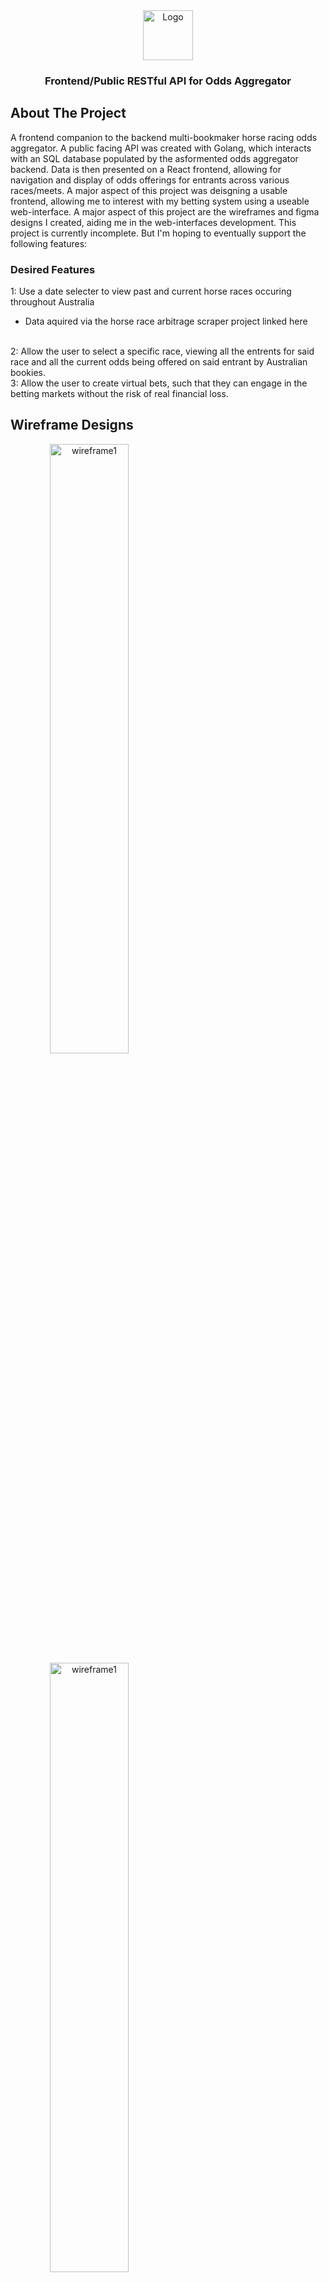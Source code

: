 <div align="center">
  <a href="https://shorturl.at/kwkso">
    <img src="images/logo.png" alt="Logo" width="80" height="80">
  </a>
  <h3 align="center">Frontend/Public RESTful API for Odds Aggregator</h3>
</div>

## About The Project
A frontend companion to the backend multi-bookmaker horse racing odds aggregator. A public facing API was created with Golang, which interacts with an SQL database populated by the asformented odds aggregator backend. Data is then presented on a React frontend, allowing for navigation and display of odds offerings for entrants across various races/meets. A major aspect of this project was deisgning a usable frontend, allowing me to interest with my betting system using a useable web-interface. A major aspect of this project are the wireframes and figma designs I created, aiding me in the web-interfaces development. This project is currently incomplete. But I'm hoping to eventually support the following features: 

### Desired Features
1: Use a date selecter to view past and current horse races occuring throughout Australia 
<br/>
- Data aquired via the horse race arbitrage scraper project linked here
<br/>
2: Allow the user to select a specific race, viewing all the entrents for said race and all the current odds being offered on said entrant by Australian bookies.
<br/>
3: Allow the user to create virtual bets, such that they can engage in the betting markets without the risk of real financial loss. 

## Wireframe Designs
<a align="center">
  <img width="50%" src="https://drive.google.com/uc?export=view&id=1KrLIu5z2ENO5qQdxCJ2FHL9eG672i2sU" alt="wireframe1">
</a>
<a align="center">
  <img width="50%" src="https://drive.google.com/uc?export=view&id=1h4aOFFQr4kpXt168oHXsRNkMNqPbbrKp" alt="wireframe1">
</a>

## Figma Designs
<a align="center" href="https://www.figma.com/design/ligUzBEB3Gc2xDdfw2Y6xf/ShockOdds?node-id=0-1&t=KHvVv0Yfu8GAFyPW-1">
  <img width="50%" src="https://drive.google.com/uc?export=view&id=1Q7mQytMKBv5zgSTlX9XfuBgAo2_mIUAn" alt="figma">
</a>

<a href="https://www.figma.com/design/ligUzBEB3Gc2xDdfw2Y6xf/ShockOdds?node-id=0-1&t=KHvVv0Yfu8GAFyPW-1">
  <p>CLICK TO VIEW FIGMA DESIGNS</p>
</a>

### Built With

<a href="">
  <img src="https://img.shields.io/badge/javascript-%23323330.svg?style=for-the-badge&logo=javascript&logoColor=%23F7DF1E" alt="javascript">
</a>
<a href="">
  <img src="https://img.shields.io/badge/html5-%23E34F26.svg?style=for-the-badge&logo=html5&logoColor=white" alt="html">
</a>
<a href="">
  <img src="https://img.shields.io/badge/react-%2320232a.svg?style=for-the-badge&logo=react&logoColor=%2361DAFB" alt="react">
</a>
<a href="">
  <img src="https://img.shields.io/badge/go-%2300ADD8.svg?style=for-the-badge&logo=go&logoColor=white" alt="Golang">
</a>
<a href="">
  <img src="https://img.shields.io/badge/mysql-4479A1.svg?style=for-the-badge&logo=mysql&logoColor=white" alt="mySql">
</a>

## Getting Started
This is an example of how you may give instructions on setting this project locally. Clone this repo and then perform the following steps. 

### Prerequisites
1: Clone the repo
2: Install required librarys
  ```sh
  dotnet restore
  ```

## Contact
William Walker - william.sinclair.walker@gmail.com
